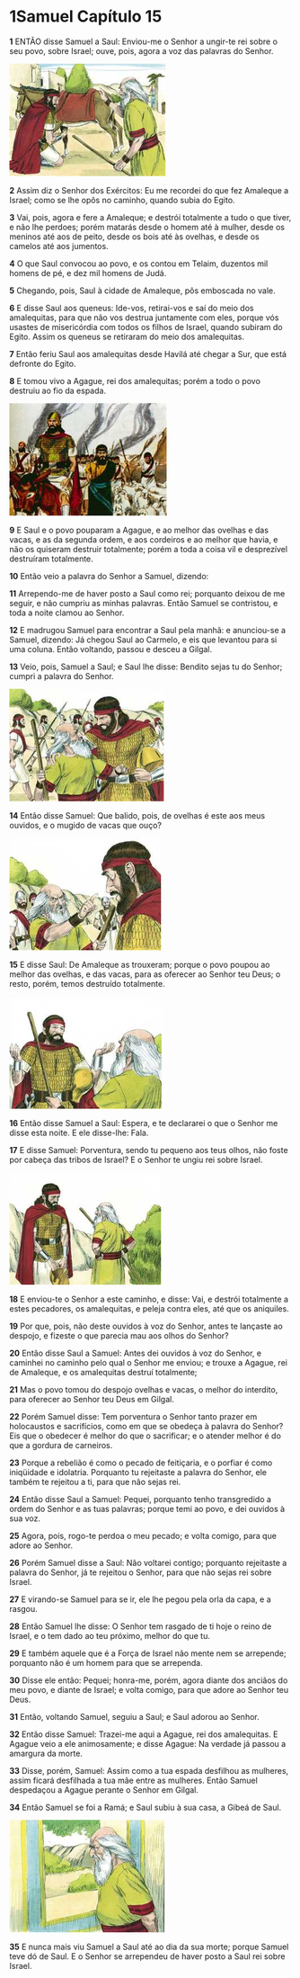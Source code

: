 # 1Samuel Capítulo 15

**1** 	ENTÃO disse Samuel a Saul: Enviou-me o Senhor a ungir-te rei sobre o seu povo, sobre Israel; ouve, pois, agora a voz das palavras do Senhor.

![](../Images/SweetPublishing/9-15-1.jpg) 

**2** 	Assim diz o Senhor dos Exércitos: Eu me recordei do que fez Amaleque a Israel; como se lhe opôs no caminho, quando subia do Egito.

**3** 	Vai, pois, agora e fere a Amaleque; e destrói totalmente a tudo o que tiver, e não lhe perdoes; porém matarás desde o homem até à mulher, desde os meninos até aos de peito, desde os bois até às ovelhas, e desde os camelos até aos jumentos.

**4** 	O que Saul convocou ao povo, e os contou em Telaim, duzentos mil homens de pé, e dez mil homens de Judá.

**5** 	Chegando, pois, Saul à cidade de Amaleque, pôs emboscada no vale.

**6** 	E disse Saul aos queneus: Ide-vos, retirai-vos e saí do meio dos amalequitas, para que não vos destrua juntamente com eles, porque vós usastes de misericórdia com todos os filhos de Israel, quando subiram do Egito. Assim os queneus se retiraram do meio dos amalequitas.

**7** 	Então feriu Saul aos amalequitas desde Havilá até chegar a Sur, que está defronte do Egito.

**8** 	E tomou vivo a Agague, rei dos amalequitas; porém a todo o povo destruiu ao fio da espada.

![](../Images/SweetPublishing/9-15-2.jpg) 

**9** 	E Saul e o povo pouparam a Agague, e ao melhor das ovelhas e das vacas, e as da segunda ordem, e aos cordeiros e ao melhor que havia, e não os quiseram destruir totalmente; porém a toda a coisa vil e desprezível destruíram totalmente.

**10** 	Então veio a palavra do Senhor a Samuel, dizendo:

**11** 	Arrependo-me de haver posto a Saul como rei; porquanto deixou de me seguir, e não cumpriu as minhas palavras. Então Samuel se contristou, e toda a noite clamou ao Senhor.

**12** 	E madrugou Samuel para encontrar a Saul pela manhã: e anunciou-se a Samuel, dizendo: Já chegou Saul ao Carmelo, e eis que levantou para si uma coluna. Então voltando, passou e desceu a Gilgal.

**13** 	Veio, pois, Samuel a Saul; e Saul lhe disse: Bendito sejas tu do Senhor; cumpri a palavra do Senhor.

![](../Images/SweetPublishing/9-15-3.jpg) 

**14** 	Então disse Samuel: Que balido, pois, de ovelhas é este aos meus ouvidos, e o mugido de vacas que ouço?

![](../Images/SweetPublishing/9-15-4.jpg) 

**15** 	E disse Saul: De Amaleque as trouxeram; porque o povo poupou ao melhor das ovelhas, e das vacas, para as oferecer ao Senhor teu Deus; o resto, porém, temos destruído totalmente.

![](../Images/SweetPublishing/9-15-5.jpg) 

**16** 	Então disse Samuel a Saul: Espera, e te declararei o que o Senhor me disse esta noite. E ele disse-lhe: Fala.

**17** 	E disse Samuel: Porventura, sendo tu pequeno aos teus olhos, não foste por cabeça das tribos de Israel? E o Senhor te ungiu rei sobre Israel.

![](../Images/SweetPublishing/9-15-6.jpg) 

**18** 	E enviou-te o Senhor a este caminho, e disse: Vai, e destrói totalmente a estes pecadores, os amalequitas, e peleja contra eles, até que os aniquiles.

**19** 	Por que, pois, não deste ouvidos à voz do Senhor, antes te lançaste ao despojo, e fizeste o que parecia mau aos olhos do Senhor?

**20** 	Então disse Saul a Samuel: Antes dei ouvidos à voz do Senhor, e caminhei no caminho pelo qual o Senhor me enviou; e trouxe a Agague, rei de Amaleque, e os amalequitas destruí totalmente;

**21** 	Mas o povo tomou do despojo ovelhas e vacas, o melhor do interdito, para oferecer ao Senhor teu Deus em Gilgal.

**22** 	Porém Samuel disse: Tem porventura o Senhor tanto prazer em holocaustos e sacrifícios, como em que se obedeça à palavra do Senhor? Eis que o obedecer é melhor do que o sacrificar; e o atender melhor é do que a gordura de carneiros.

**23** 	Porque a rebelião é como o pecado de feitiçaria, e o porfiar é como iniqüidade e idolatria. Porquanto tu rejeitaste a palavra do Senhor, ele também te rejeitou a ti, para que não sejas rei.

**24** 	Então disse Saul a Samuel: Pequei, porquanto tenho transgredido a ordem do Senhor e as tuas palavras; porque temi ao povo, e dei ouvidos à sua voz.

**25** 	Agora, pois, rogo-te perdoa o meu pecado; e volta comigo, para que adore ao Senhor.

**26** 	Porém Samuel disse a Saul: Não voltarei contigo; porquanto rejeitaste a palavra do Senhor, já te rejeitou o Senhor, para que não sejas rei sobre Israel.

**27** 	E virando-se Samuel para se ir, ele lhe pegou pela orla da capa, e a rasgou.

**28** 	Então Samuel lhe disse: O Senhor tem rasgado de ti hoje o reino de Israel, e o tem dado ao teu próximo, melhor do que tu.

**29** 	E também aquele que é a Força de Israel não mente nem se arrepende; porquanto não é um homem para que se arrependa.

**30** 	Disse ele então: Pequei; honra-me, porém, agora diante dos anciãos do meu povo, e diante de Israel; e volta comigo, para que adore ao Senhor teu Deus.

**31** 	Então, voltando Samuel, seguiu a Saul; e Saul adorou ao Senhor.

**32** 	Então disse Samuel: Trazei-me aqui a Agague, rei dos amalequitas. E Agague veio a ele animosamente; e disse Agague: Na verdade já passou a amargura da morte.

**33** 	Disse, porém, Samuel: Assim como a tua espada desfilhou as mulheres, assim ficará desfilhada a tua mãe entre as mulheres. Então Samuel despedaçou a Agague perante o Senhor em Gilgal.

**34** 	Então Samuel se foi a Ramá; e Saul subiu à sua casa, a Gibeá de Saul.

![](../Images/SweetPublishing/9-15-7.jpg) 

**35** 	E nunca mais viu Samuel a Saul até ao dia da sua morte; porque Samuel teve dó de Saul. E o Senhor se arrependeu de haver posto a Saul rei sobre Israel.

